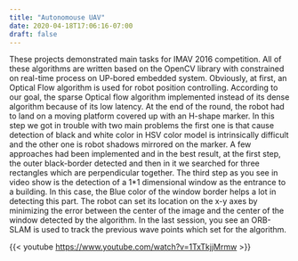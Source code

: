 ```yaml
---
title: "Autonomouse UAV"
date: 2020-04-18T17:06:16-07:00
draft: false
---
```

These projects demonstrated main tasks for IMAV 2016 competition.
All of these algorithms are written based on the OpenCV library with constrained on real-time process on UP-bored embedded system. Obviously, at first, an Optical Flow algorithm is used for robot position controlling. According to our goal, the sparse Optical flow algorithm implemented instead of its dense algorithm because of its low latency. At the end of the round, the robot had to land on a moving platform covered up with an H-shape marker. In this step we got in trouble with two main problems the first one is that cause detection of black and white color in HSV color model is intrinsically difficult and the other one is robot shadows mirrored on the marker. A few approaches had been implemented and in the best result, at the first step, the outer black-border detected and then in it we searched for three rectangles which are perpendicular together. The third step as you see in video show is the detection of a 1*1 dimensional window as the entrance to a building. In this case, the Blue color of the window border helps a lot in detecting this part. The robot can set its location on the x-y axes by minimizing the error between the center of the image and the center of the window detected by the algorithm. In the last session, you see an ORB-SLAM is used to track the previous wave points which set for the algorithm.

{{< youtube https://www.youtube.com/watch?v=1TxTkjjMrmw >}}
